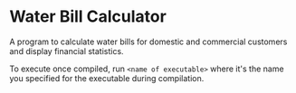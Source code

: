 # Water Bill Calculator
A program to calculate water bills for domestic and commercial customers and display financial statistics.

To execute once compiled, run `<name of executable>` where it's the name you specified for the executable during compilation.
